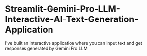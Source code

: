 # Streamlit-Gemini-Pro-LLM-Interactive-AI-Text-Generation-Application
I've built an interactive application where you can input text and get responses generated by Gemini Pro LLM
